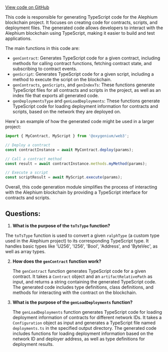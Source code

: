 [View code on GitHub](https://github.com/oxygenium/oxygenium-web3/packages/cli/src/codegen.ts)

This code is responsible for generating TypeScript code for the Alephium blockchain project. It focuses on creating code for contracts, scripts, and deployment files. The generated code allows developers to interact with the Alephium blockchain using TypeScript, making it easier to build and test applications.

The main functions in this code are:

- `genContract`: Generates TypeScript code for a given contract, including methods for calling contract functions, fetching contract state, and subscribing to contract events.
- `genScript`: Generates TypeScript code for a given script, including a method to execute the script on the blockchain.
- `genContracts`, `genScripts`, and `genIndexTs`: These functions generate TypeScript files for all contracts and scripts in the project, as well as an index file that exports all generated code.
- `genDeploymentsType` and `genLoadDeployments`: These functions generate TypeScript code for loading deployment information for contracts and scripts, based on the network they are deployed on.

Here's an example of how the generated code might be used in a larger project:

```typescript
import { MyContract, MyScript } from '@oxygenium/web3';

// Deploy a contract
const contractInstance = await MyContract.deploy(params);

// Call a contract method
const result = await contractInstance.methods.myMethod(params);

// Execute a script
const scriptResult = await MyScript.execute(params);
```

Overall, this code generation module simplifies the process of interacting with the Alephium blockchain by providing a TypeScript interface for contracts and scripts.
## Questions: 
 1. **What is the purpose of the `toTsType` function?**

   The `toTsType` function is used to convert a given `ralphType` (a custom type used in the Alephium project) to its corresponding TypeScript type. It handles basic types like 'U256', 'I256', 'Bool', 'Address', and 'ByteVec', as well as array types.

2. **How does the `genContract` function work?**

   The `genContract` function generates TypeScript code for a given contract. It takes a `Contract` object and an `artifactRelativePath` as input, and returns a string containing the generated TypeScript code. The generated code includes type definitions, class definitions, and methods for interacting with the contract on the blockchain.

3. **What is the purpose of the `genLoadDeployments` function?**

   The `genLoadDeployments` function generates TypeScript code for loading deployment information of contracts for different network IDs. It takes a `Configuration` object as input and generates a TypeScript file named `deployments.ts` in the specified output directory. The generated code includes functions for loading deployment information based on the network ID and deployer address, as well as type definitions for deployment results.